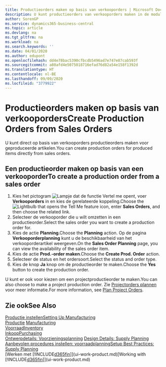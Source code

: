 ```yaml
---
title: Productieorders maken op basis van verkooporders | Microsoft Docs
description: U kunt productieorders van verkooporders maken in de module Verkoop & Marketing.
author: SorenGP
ms.service: dynamics365-business-central
ms.topic: article
ms.devlang: na
ms.tgt_pltfrm: na
ms.workload: na
ms.search.keywords: ''
ms.date: 04/01/2020
ms.author: edupont
ms.openlocfilehash: dd4e78bac5390cfbcdb5496ad7e747e87cab593f
ms.sourcegitcommit: a80afd4e5075018716efad76d82a54e158f1392d
ms.translationtype: HT
ms.contentlocale: nl-BE
ms.lasthandoff: 09/09/2020
ms.locfileid: "3779922"
---
```

# <a name="create-production-orders-from-sales-orders"></a><span data-ttu-id="d524b-103">Productieorders maken op basis van verkooporders</span><span class="sxs-lookup"><span data-stu-id="d524b-103">Create Production Orders from Sales Orders</span></span>
<span data-ttu-id="d524b-104">U kunt direct op basis van verkooporders productieorders maken voor geproduceerde artikelen.</span><span class="sxs-lookup"><span data-stu-id="d524b-104">You can create production orders for produced items directly from sales orders.</span></span>  

## <a name="to-create-a-production-order-from-a-sales-order"></a><span data-ttu-id="d524b-105">Een productieorder maken op basis van een verkooporder</span><span class="sxs-lookup"><span data-stu-id="d524b-105">To create a production order from a sales order</span></span>  

1.  <span data-ttu-id="d524b-106">Kies het pictogram ![Lampje dat de functie Vertel me opent](media/ui-search/search_small.png "Vertel me wat u wilt doen"), voer **Verkooporders** in en kies de gerelateerde koppeling.</span><span class="sxs-lookup"><span data-stu-id="d524b-106">Choose the ![Lightbulb that opens the Tell Me feature](media/ui-search/search_small.png "Tell me what you want to do") icon, enter **Sales Orders**, and then choose the related link.</span></span>  
2.  <span data-ttu-id="d524b-107">Selecteer de verkooporder die u wilt omzetten in een productieorder.</span><span class="sxs-lookup"><span data-stu-id="d524b-107">Select the sales order you want to create a production order for.</span></span>  
3.  <span data-ttu-id="d524b-108">Kies de actie **Planning**.</span><span class="sxs-lookup"><span data-stu-id="d524b-108">Choose the **Planning** action.</span></span> <span data-ttu-id="d524b-109">Op de pagina **Verkooporderplanning** kunt u de beschikbaarheid van het verkooporderartikel weergeven.</span><span class="sxs-lookup"><span data-stu-id="d524b-109">On the **Sales Order Planning** page, you can view the availability of the sales order item.</span></span>  
4.  <span data-ttu-id="d524b-110">Kies de actie **Prod.-order maken**.</span><span class="sxs-lookup"><span data-stu-id="d524b-110">Choose the **Create Prod. Order** action.</span></span>  
5.  <span data-ttu-id="d524b-111">Selecteer de status en het ordersoort.</span><span class="sxs-lookup"><span data-stu-id="d524b-111">Select the status and order type.</span></span>  
6.  <span data-ttu-id="d524b-112">Kies de knop **Ja** knop om de productieorder te maken.</span><span class="sxs-lookup"><span data-stu-id="d524b-112">Choose the **Yes** button to create the production order.</span></span>

<span data-ttu-id="d524b-113">U kunt er ook voor kiezen om een projectproductieorder te maken.</span><span class="sxs-lookup"><span data-stu-id="d524b-113">You can also choose to make a project production order.</span></span> <span data-ttu-id="d524b-114">Zie [Projectorders plannen](production-how-to-plan-project-orders.md) voor meer informatie.</span><span class="sxs-lookup"><span data-stu-id="d524b-114">For more information, see [Plan Project Orders](production-how-to-plan-project-orders.md).</span></span>   

## <a name="see-also"></a><span data-ttu-id="d524b-115">Zie ook</span><span class="sxs-lookup"><span data-stu-id="d524b-115">See Also</span></span>  
[<span data-ttu-id="d524b-116">Productie instellen</span><span class="sxs-lookup"><span data-stu-id="d524b-116">Setting Up Manufacturing</span></span>](production-configure-production-processes.md)  
<span data-ttu-id="d524b-117">[Productie](production-manage-manufacturing.md)  </span><span class="sxs-lookup"><span data-stu-id="d524b-117">[Manufacturing](production-manage-manufacturing.md)  </span></span>  
[<span data-ttu-id="d524b-118">Voorraad</span><span class="sxs-lookup"><span data-stu-id="d524b-118">Inventory</span></span>](inventory-manage-inventory.md)  
[<span data-ttu-id="d524b-119">Inkoop</span><span class="sxs-lookup"><span data-stu-id="d524b-119">Purchasing</span></span>](purchasing-manage-purchasing.md)  
<span data-ttu-id="d524b-120">[Ontwerpdetails: Voorzieningsplanning](design-details-supply-planning.md) </span><span class="sxs-lookup"><span data-stu-id="d524b-120">[Design Details: Supply Planning](design-details-supply-planning.md) </span></span>  
[<span data-ttu-id="d524b-121">Aanbevolen procedures instellen: voorraadplanning</span><span class="sxs-lookup"><span data-stu-id="d524b-121">Setup Best Practices: Supply Planning</span></span>](setup-best-practices-supply-planning.md)  
<span data-ttu-id="d524b-122">[Werken met [!INCLUDE[d365fin](includes/d365fin_md.md)]](ui-work-product.md)</span><span class="sxs-lookup"><span data-stu-id="d524b-122">[Working with [!INCLUDE[d365fin](includes/d365fin_md.md)]](ui-work-product.md)</span></span>
